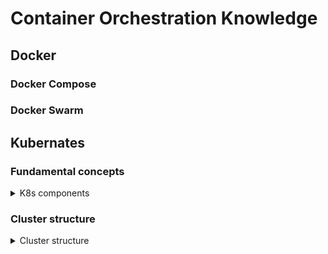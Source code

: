 # Container Orchestration Knowledge
## Docker



### Docker Compose
### Docker Swarm

## Kubernates

### Fundamental concepts

<details>
  <summary>K8s components</summary>
  <br/>

 + Control Plane Components:

  1. **kube-apiserver:** The core component that exposes the Kubernetes API.
  2. **etcd:** A consistent and highly-available key-value store used for all cluster data.
  3. **kube-scheduler:** Assigns pods to nodes based on resource availability.
  4. **kube-controller-manager:** Runs various controllers to manage the state of the cluster.
  5. **cloud-controller-manager:** Integrates with cloud providers (optional).

  + Node Components

  1. **kubelet:** Ensures that containers are running in a pod.
  2. **kube-proxy:** Maintains network rules on nodes to facilitate communication between pods.
  3. **Container runtime:** Software responsible for running containers (e.g., Docker, containerd).

  + Additional Components

  **Pods:** The smallest deployable units in Kubernetes, which can contain one or more containers.
  **Services:** Define a logical set of pods and a policy to access them.
  **Ingress:** Manages external access to services, typically HTTP.
  **ConfigMaps and Secrets:** Store configuration data and sensitive information, respectively.
  **Persistent Volumes (PV):** Provide persistent storage for pods.

  ![](images/kubernetes-cluster-architecture.png)
  
</details>

### Cluster structure
<details>
  <summary>Cluster structure</summary>
  <br/>
  
  ![](images/k8s_structure.png)
  
</details>
